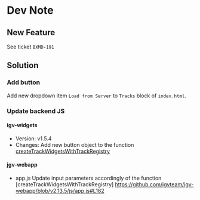 # Dev Note
## New Feature
See ticket `BXMD-191`

## Solution
### Add button
Add new dropdown item `Load from Server` to `Tracks` block of `index.html`.

### Update backend JS
#### igv-widgets
- Version: 
  v1.5.4
- Changes:
Add new button object to the function [createTrackWidgetsWithTrackRegistry](https://github.com/igvteam/igv-widgets/blob/v1.5.4/dist/igv-widgets.js#L11235)

#### jgv-webapp
- app.js
Update input parameters accordingly of the function [createTrackWidgetsWithTrackRegistry]
https://github.com/igvteam/igv-webapp/blob/v2.13.5/js/app.js#L182

